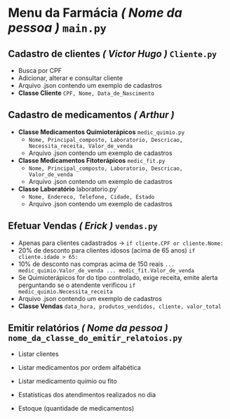 # Menu da Farmácia ***( Nome da pessoa )*** `main.py`  

## Cadastro de clientes ***( Victor Hugo )*** `Cliente.py`  
- Busca por CPF  
- Adicionar, alterar e consultar cliente  
- Arquivo .json contendo um exemplo de cadastros
- **Classe Cliente** `CPF, Nome, Data_de_Nascimento`


## Cadastro de medicamentos ***( Arthur )*** 
- **Classe Medicamentos Quimioterápicos** `medic_quimio.py`  
  - `Nome, Principal_composto, Laboratorio, Descricao, Necessita_receita, Valor_de_venda`  
  - Arquivo .json contendo um exemplo de cadastros  
- **Classe Medicamentos Fitoterápicos** `medic_fit.py`  
  - `Nome, Principal_composto, Laboratorio, Descricao, Valor_de_venda`  
  - Arquivo .json contendo um exemplo de cadastros  
- **Classe Laboratório** laboratorio.py`  
  - `Nome, Endereco, Telefone, Cidade, Estado`   
  - Arquivo .json contendo um exemplo de cadastros  

## Efetuar Vendas ***( Erick )*** `vendas.py`
- Apenas para clientes cadastrados -> `if cliente.CPF or cliente.Nome:`  
- 20% de desconto para clientes idosos (acima de 65 anos)  `if cliente.idade > 65:`  
- 10% de desconto nas compras acima de 150 reais `... medic_quimio.Valor_de_venda ... medic_fit.Valor_de_venda `
- Se Quimioterápicos for do tipo controlado, exige receita, emite alerta perguntando se o atendente verificou `if medic_quimio.Necessita_receita`
- Arquivo .json contendo um exemplo de cadastros
- **Classe Vendas** `data_hora, produtos_vendidos, cliente, valor_total`  

## Emitir relatórios ***( Nome da pessoa )*** `nome_da_classe_do_emitir_relatoios.py` 
- Listar clientes  
- Listar medicamentos por ordem alfabética  
- Listar medicamento quimio ou fito  
- Estatísticas dos atendimentos realizados no dia

- Estoque (quantidade de medicamentos) 




 
